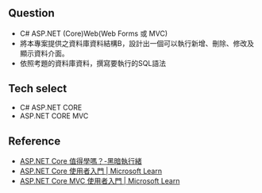 # 

## Question

- C# ASP.NET (Core)Web(Web Forms 或 MVC)
- 將本專案提供之資料庫資料結構B，設計出一個可以執行新增、刪除、修改及顯示資料介面。
- 依照考題的資料庫資料，撰寫要執行的SQL語法

## Tech select

- C# ASP.NET CORE
- ASP.NET CORE MVC

## Reference

- [ASP.NET Core 值得學嗎？-黑暗執行緒](https://blog.darkthread.net/blog/is-aspnetcore-worth-learning/)
- [ASP.NET Core 使用者入門 | Microsoft Learn](https://learn.microsoft.com/zh-tw/aspnet/core/getting-started/?view=aspnetcore-6.0&tabs=windows)
- [ASP.NET Core MVC 使用者入門 | Microsoft Learn](https://learn.microsoft.com/zh-tw/aspnet/core/tutorials/first-mvc-app/start-mvc?view=aspnetcore-6.0&tabs=visual-studio-code)